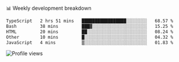 
📊 Weekly development breakdown
<!--START_SECTION:waka-->

```txt
TypeScript   2 hrs 51 mins   █████████████████░░░░░░░░   68.57 %
Bash         38 mins         ███▓░░░░░░░░░░░░░░░░░░░░░   15.25 %
HTML         20 mins         ██░░░░░░░░░░░░░░░░░░░░░░░   08.24 %
Other        10 mins         █░░░░░░░░░░░░░░░░░░░░░░░░   04.32 %
JavaScript   4 mins          ▒░░░░░░░░░░░░░░░░░░░░░░░░   01.83 %
```

<!--END_SECTION:waka-->

<img src="https://gpvc.arturio.dev/iqbalfasri" alt="Profile views"/>
